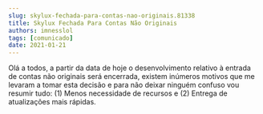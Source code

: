 ```yaml
---
slug: skylux-fechada-para-contas-nao-originais.81338
title: Skylux Fechada Para Contas Não Originais
authors: imnesslol
tags: [comunicado]
date: 2021-01-21
---
```


Olá a todos, a partir da data de hoje o desenvolvimento relativo à entrada de contas não originais será encerrada, existem inúmeros motivos que me levaram a tomar esta decisão e para não deixar ninguém confuso vou resumir tudo: (1) Menos necessidade de recursos e (2) Entrega de atualizações mais rápidas.